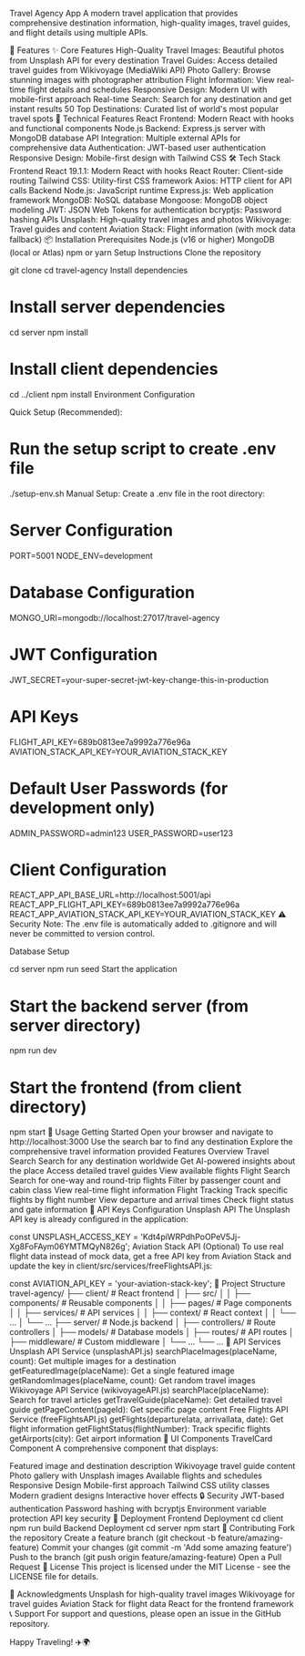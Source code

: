 Travel Agency App
A modern travel application that provides comprehensive destination information, high-quality images, travel guides, and flight details using multiple APIs.

🚀 Features
✨ Core Features
High-Quality Travel Images: Beautiful photos from Unsplash API for every destination
Travel Guides: Access detailed travel guides from Wikivoyage (MediaWiki API)
Photo Gallery: Browse stunning images with photographer attribution
Flight Information: View real-time flight details and schedules
Responsive Design: Modern UI with mobile-first approach
Real-time Search: Search for any destination and get instant results
50 Top Destinations: Curated list of world's most popular travel spots
🔧 Technical Features
React Frontend: Modern React with hooks and functional components
Node.js Backend: Express.js server with MongoDB database
API Integration: Multiple external APIs for comprehensive data
Authentication: JWT-based user authentication
Responsive Design: Mobile-first design with Tailwind CSS
🛠️ Tech Stack
Frontend
React 19.1.1: Modern React with hooks
React Router: Client-side routing
Tailwind CSS: Utility-first CSS framework
Axios: HTTP client for API calls
Backend
Node.js: JavaScript runtime
Express.js: Web application framework
MongoDB: NoSQL database
Mongoose: MongoDB object modeling
JWT: JSON Web Tokens for authentication
bcryptjs: Password hashing
APIs
Unsplash: High-quality travel images and photos
Wikivoyage: Travel guides and content
Aviation Stack: Flight information (with mock data fallback)
📦 Installation
Prerequisites
Node.js (v16 or higher)
MongoDB (local or Atlas)
npm or yarn
Setup Instructions
Clone the repository

git clone <your-repo-url>
cd travel-agency
Install dependencies

# Install server dependencies
cd server
npm install

# Install client dependencies
cd ../client
npm install
Environment Configuration

Quick Setup (Recommended):

# Run the setup script to create .env file
./setup-env.sh
Manual Setup: Create a .env file in the root directory:

# Server Configuration
PORT=5001
NODE_ENV=development

# Database Configuration
MONGO_URI=mongodb://localhost:27017/travel-agency

# JWT Configuration
JWT_SECRET=your-super-secret-jwt-key-change-this-in-production

# API Keys
FLIGHT_API_KEY=689b0813ee7a9992a776e96a
AVIATION_STACK_API_KEY=YOUR_AVIATION_STACK_KEY

# Default User Passwords (for development only)
ADMIN_PASSWORD=admin123
USER_PASSWORD=user123

# Client Configuration
REACT_APP_API_BASE_URL=http://localhost:5001/api
REACT_APP_FLIGHT_API_KEY=689b0813ee7a9992a776e96a
REACT_APP_AVIATION_STACK_API_KEY=YOUR_AVIATION_STACK_KEY
⚠️ Security Note: The .env file is automatically added to .gitignore and will never be committed to version control.

Database Setup

cd server
npm run seed
Start the application

# Start the backend server (from server directory)
npm run dev

# Start the frontend (from client directory)
npm start
🚀 Usage
Getting Started
Open your browser and navigate to http://localhost:3000
Use the search bar to find any destination
Explore the comprehensive travel information provided
Features Overview
Travel Search
Search for any destination worldwide
Get AI-powered insights about the place
Access detailed travel guides
View available flights
Flight Search
Search for one-way and round-trip flights
Filter by passenger count and cabin class
View real-time flight information
Flight Tracking
Track specific flights by flight number
View departure and arrival times
Check flight status and gate information
🔑 API Keys Configuration
Unsplash API
The Unsplash API key is already configured in the application:

const UNSPLASH_ACCESS_KEY = 'Kdt4piWRPdhPoOPeV5Jj-Xg8FoFAym06YMTMQyN826g';
Aviation Stack API (Optional)
To use real flight data instead of mock data, get a free API key from Aviation Stack and update the key in client/src/services/freeFlightsAPI.js:

const AVIATION_API_KEY = 'your-aviation-stack-key';
📁 Project Structure
travel-agency/
├── client/                 # React frontend
│   ├── src/
│   │   ├── components/     # Reusable components
│   │   ├── pages/         # Page components
│   │   ├── services/      # API services
│   │   ├── context/       # React context
│   │   └── ...
│   └── ...
├── server/                # Node.js backend
│   ├── controllers/       # Route controllers
│   ├── models/           # Database models
│   ├── routes/           # API routes
│   ├── middleware/       # Custom middleware
│   └── ...
└── ...
🔧 API Services
Unsplash API Service (unsplashAPI.js)
searchPlaceImages(placeName, count): Get multiple images for a destination
getFeaturedImage(placeName): Get a single featured image
getRandomImages(placeName, count): Get random travel images
Wikivoyage API Service (wikivoyageAPI.js)
searchPlace(placeName): Search for travel articles
getTravelGuide(placeName): Get detailed travel guide
getPageContent(pageId): Get specific page content
Free Flights API Service (freeFlightsAPI.js)
getFlights(departureIata, arrivalIata, date): Get flight information
getFlightStatus(flightNumber): Track specific flights
getAirports(city): Get airport information
🎨 UI Components
TravelCard Component
A comprehensive component that displays:

Featured image and destination description
Wikivoyage travel guide content
Photo gallery with Unsplash images
Available flights and schedules
Responsive Design
Mobile-first approach
Tailwind CSS utility classes
Modern gradient designs
Interactive hover effects
🔒 Security
JWT-based authentication
Password hashing with bcryptjs
Environment variable protection
API key security
🚀 Deployment
Frontend Deployment
cd client
npm run build
Backend Deployment
cd server
npm start
🤝 Contributing
Fork the repository
Create a feature branch (git checkout -b feature/amazing-feature)
Commit your changes (git commit -m 'Add some amazing feature')
Push to the branch (git push origin feature/amazing-feature)
Open a Pull Request
📝 License
This project is licensed under the MIT License - see the LICENSE file for details.

🙏 Acknowledgments
Unsplash for high-quality travel images
Wikivoyage for travel guides
Aviation Stack for flight data
React for the frontend framework
📞 Support
For support and questions, please open an issue in the GitHub repository.

Happy Traveling! ✈️🌍
